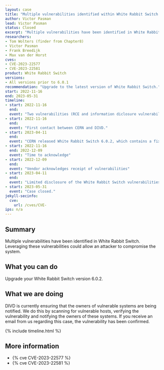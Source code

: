 ```yaml
---
layout: case
title: "Multiple vulnerabilities identified within White Rabbit Switch from CERN"
author: Victor Pasman
lead: Victor Pasman
status: Closed
excerpt: "Multiple vulnerabilities have been identified in White Rabbit Switch from CERN. Leveraging these vulnerabilities could allow an attacker to compromise the system." 
researchers:
- Tom Wolters (finder from Chapter8)
- Victor Pasman
- Frank Breedijk
- Max van der Horst
cves:
- CVE-2023-22577
- CVE-2023-22581
product: White Rabbit Switch
versions: 
- All versions prior to 6.0.1
recommendation: "Upgrade to the latest version of White Rabbit Switch."
start: 2022-11-16
end: 2023-05-31
timeline:
- start: 2022-11-16
  end:
  event: "Two vulnerabilities (RCE and information diclosure vulnerability) are reported by Tom Wolters, DIVD starts evaluation and reporting process."
- start: 2022-11-16
  end: 
  event: "First contact between CERN and DIVD."
- start: 2023-04-11
  end:
  event: "CERN released White Rabbit Switch 6.0.2, which contains a fix for CVE-2023-22577 and CVE-2023-22581."
- start: 2022-11-16
  end: 2022-12-09
  event: "Time to acknowledge"
- start: 2022-12-09
  end:
  event: "Vendor acknowledges receipt of vulnerabilities"
- start: 2023-04-11
  end:
  event: "Limited disclosure of the White Rabbit Switch vulnerabilities"
- start: 2023-05-31
  event: "Case closed."
jekyll-secinfo:
  cve:
    url: /cves/CVE-
ips: n/a
---
```


## Summary

Multiple vulnerabilities have been identified in White Rabbit Switch. Leveraging these vulnerabilities could allow an attacker to compromise the system.

## What you can do

Upgrade your White Rabbit Switch version 6.0.2.

## What we are doing

DIVD is currently ensuring that the owners of vulnerable systems are being notified. We do this by scanning for vulnerable hosts, verifying the vulnerability and notifying the owners of these systems. If you receive an email from us regarding this case, the vulnerability has been confirmed.

{% include timeline.html %}

## More information

* {% cve CVE-2023-22577 %}
* {% cve CVE-2023-22581 %}

